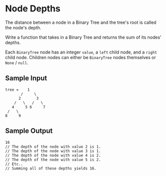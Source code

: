 # Node Depths
The distance between a node in a Binary Tree and the tree's root is called the node's depth.

Write a function that takes in a Binary Tree and returns the sum of its nodes' depths.

Each ```BinaryTree``` node has an integer ```value```, a ```left``` child node, and a ```right``` child node. Children nodes can either be ```BinaryTree``` nodes themselves or ```None``` / ```null```.
## Sample Input
```
tree =    1
       /     \
      2       3
    /   \   /   \
   4     5 6     7
 /   \
8     9
```
## Sample Output
```
16
// The depth of the node with value 2 is 1.
// The depth of the node with value 3 is 1.
// The depth of the node with value 4 is 2.
// The depth of the node with value 5 is 2.
// Etc..
// Summing all of these depths yields 16.
```
